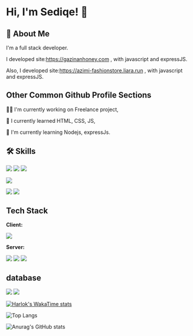 
# Hi, I'm Sediqe! 👋

## 🚀 About Me
I'm a full stack developer.

I developed site:https://gazinanhoney.com , with javascript and expressJS.

Also, I developed site:https://azimi-fashionstore.liara.run , with javascript and expressJS.

## Other Common Github Profile Sections
👩‍💻 I'm currently working on Freelance project,

🧠 I currently learned HTML, CSS, JS,

🧠 I'm currently learning Nodejs, expressJs.

## 🛠 Skills
![](https://img.shields.io/badge/JavaScript-323330?style=for-the-badge&logo=javascript&logoColor=F7DF1E)
![](https://img.shields.io/badge/HTML5-E34F26?style=for-the-badge&logo=html5&logoColor=white)
![](https://img.shields.io/badge/tailwindCSS-1572B6?style=for-the-badge&logo=tailwindCSS&logoColor=white)

![](https://img.shields.io/badge/Node%20js-339933?style=for-the-badge&logo=nodedotjs&logoColor=white)

![](https://img.shields.io/badge/R-276DC3?style=for-the-badge&logo=r&logoColor=white)
![](https://img.shields.io/badge/LaTeX-47A141?style=for-the-badge&logo=LaTeX&logoColor=white)

## Tech Stack
**Client:** 

![](https://img.shields.io/badge/JavaScript-323330?style=for-the-badge&logo=javascript&logoColor=F7DF1E)

**Server:** 

![](https://img.shields.io/badge/Node%20js-339933?style=for-the-badge&logo=nodedotjs&logoColor=white) ![](https://img.shields.io/badge/Express%20js-000000?style=for-the-badge&logo=express&logoColor=white) ![](https://img.shields.io/badge/firebase-ffca28?style=for-the-badge&logo=firebase&logoColor=black)

## database
![](https://img.shields.io/badge/MongoDB-4EA94B?style=for-the-badge&logo=mongodb&logoColor=white)
![](https://img.shields.io/badge/Mysql-yellow?style=for-the-badge&logo=Mysql&logoColor=black)

[![Harlok's WakaTime stats](https://github-readme-stats.vercel.app/api/wakatime?username=SediqeAzimi)](https://github.com/anuraghazra/github-readme-stats)

![Top Langs](https://github-readme-stats.vercel.app/api/top-langs/?username=SediqeAzimi&hide_progress=true)

![Anurag's GitHub stats](https://github-readme-stats.vercel.app/api?username=SediqeAzimi&show_icons=true&theme=radical)
